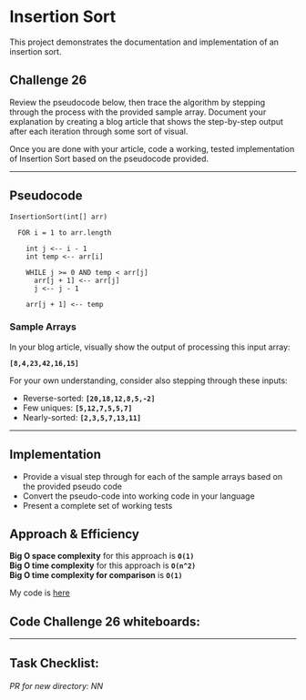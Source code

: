 # Insertion Sort
This project demonstrates the documentation and implementation of an insertion sort.

## Challenge 26
Review the pseudocode below, then trace the algorithm by stepping through the process with the provided sample array. Document your explanation by creating a blog article that shows the step-by-step output after each iteration through some sort of visual.

Once you are done with your article, code a working, tested implementation of Insertion Sort based on the pseudocode provided.

---

## Pseudocode
```
InsertionSort(int[] arr)

  FOR i = 1 to arr.length

    int j <-- i - 1
    int temp <-- arr[i]

    WHILE j >= 0 AND temp < arr[j]
      arr[j + 1] <-- arr[j]
      j <-- j - 1

    arr[j + 1] <-- temp
```

### Sample Arrays
In your blog article, visually show the output of processing this input array:

__`[8,4,23,42,16,15]`__

For your own understanding, consider also stepping through these inputs:

- Reverse-sorted: __`[20,18,12,8,5,-2]`__
- Few uniques: __`[5,12,7,5,5,7]`__
- Nearly-sorted: __`[2,3,5,7,13,11]`__

---

## Implementation
- Provide a visual step through for each of the sample arrays based on the provided pseudo code
- Convert the pseudo-code into working code in your language
- Present a complete set of working tests


## Approach & Efficiency
__Big O space complexity__ for this approach is __`O(1)`__ <br>
__Big O time complexity__ for this approach is __`O(n^2)`__ <br>
__Big O time complexity for comparison__ is __`O(1)`__ <br>


My code is [here](./insertion_sort.py)

## Code Challenge 26 whiteboards:
<!-- ![CC-26 insertion sort - 1](./RELATIVE_PATH) -->
<!-- ![CC-26 insertion sort - 2](./RELATIVE_PATH) -->
<!-- ![CC-26 insertion sort - 3](./RELATIVE_PATH) -->

---

## Task Checklist: <br>
<!-- - [ ] Top-level README “Table of Contents” is updated <br>
- [ ] Feature tasks for this challenge are completed <br>
- [ ] Unit tests written and passing <br>
    - [ ] “Happy Path” - Expected outcome <br>
    - [ ] Expected failure <br>
    - [ ] Edge Case (if applicable/obvious) <br>
- [ ] README for this challenge is complete <br>
    - [ ] Summary, Description, Approach & Efficiency, Solution <br>
    - [ ] Link to code <br>
    - [ ] Pictures of whiteboards <br> -->

###### PR for new directory: NN
